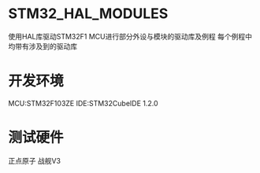 # STM32_HAL_MODULES
使用HAL库驱动STM32F1 MCU进行部分外设与模块的驱动库及例程
每个例程中均带有涉及到的驱动库
# 开发环境
MCU:STM32F103ZE
IDE:STM32CubeIDE 1.2.0
# 测试硬件
正点原子 战舰V3
